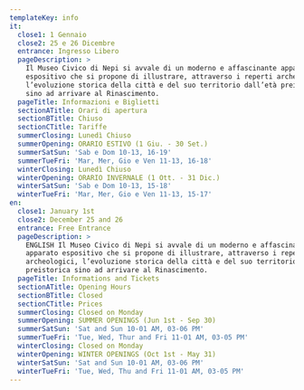 ```yaml
---
templateKey: info
it:
  close1: 1 Gennaio
  close2: 25 e 26 Dicembre
  entrance: Ingresso Libero
  pageDescription: >
    Il Museo Civico di Nepi si avvale di un moderno e affascinante apparato
    espositivo che si propone di illustrare, attraverso i reperti archeologici,
    l’evoluzione storica della città e del suo territorio dall’età preistorica
    sino ad arrivare al Rinascimento.
  pageTitle: Informazioni e Biglietti
  sectionATitle: Orari di apertura
  sectionBTitle: Chiuso
  sectionCTitle: Tariffe
  summerClosing: Lunedì Chiuso
  summerOpening: ORARIO ESTIVO (1 Giu. - 30 Set.)
  summerSatSun: 'Sab e Dom 10-13, 16-19'
  summerTueFri: 'Mar, Mer, Gio e Ven 11-13, 16-18'
  winterClosing: Lunedì Chiuso
  winterOpening: ORARIO INVERNALE (1 Ott. - 31 Dic.)
  winterSatSun: 'Sab e Dom 10-13, 15-18'
  winterTueFri: 'Mar, Mer, Gio e Ven 11-13, 15-17'
en:
  close1: January 1st
  close2: December 25 and 26
  entrance: Free Entrance
  pageDescription: >
    ENGLISH Il Museo Civico di Nepi si avvale di un moderno e affascinante
    apparato espositivo che si propone di illustrare, attraverso i reperti
    archeologici, l’evoluzione storica della città e del suo territorio dall’età
    preistorica sino ad arrivare al Rinascimento.
  pageTitle: Informations and Tickets
  sectionATitle: Opening Hours
  sectionBTitle: Closed
  sectionCTitle: Prices
  summerClosing: Closed on Monday
  summerOpening: SUMMER OPENINGS (Jun 1st - Sep 30)
  summerSatSun: 'Sat and Sun 10-01 AM, 03-06 PM'
  summerTueFri: 'Tue, Wed, Thur and Fri 11-01 AM, 03-05 PM'
  winterClosing: Closed on Monday
  winterOpening: WINTER OPENINGS (Oct 1st - May 31)
  winterSatSun: 'Sat and Sun 10-01 AM, 03-06 PM'
  winterTueFri: 'Tue, Wed, Thu and Fri 11-01 AM, 03-05 PM'
---
```

